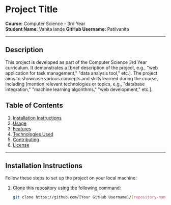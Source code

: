 # Project Title

**Course:** Computer Science - 3rd Year  
**Student Name:** Vanita lande
**GitHub Username:** Patilvanita

---

## Description

This project is developed as part of the Computer Science 3rd Year curriculum. It demonstrates a [brief description of the project, e.g., "web application for task management," "data analysis tool," etc.]. The project aims to showcase various concepts and skills learned during the course, including [mention relevant technologies or topics, e.g., "database integration," "machine learning algorithms," "web development," etc.].

## Table of Contents

1. [Installation Instructions](#installation-instructions)
2. [Usage](#usage)
3. [Features](#features)
4. [Technologies Used](#technologies-used)
5. [Contributing](#contributing)
6. [License](#license)

---

## Installation Instructions

Follow these steps to set up the project on your local machine:

1. Clone this repository using the following command:
   ```bash
   git clone https://github.com/[Your GitHub Username]/[repository-name].git
